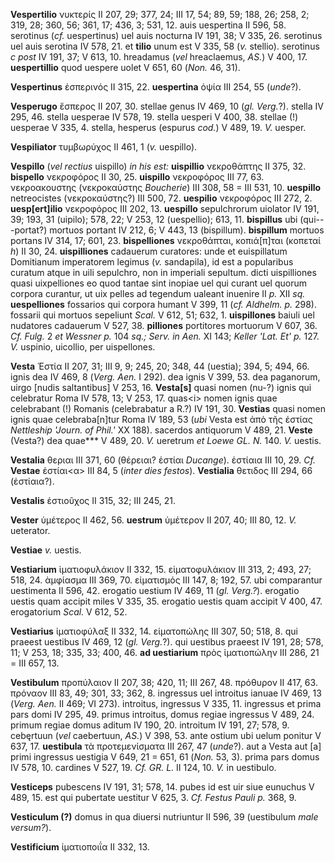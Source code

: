 **Vespertilio** νυκτερίς II 207, 29; 377, 24; III 17, 54; 89, 59; 188,
26; 258, 2; 319, 28; 360, 56; 361, 17; 436, 3; 531, 12. auis uespertina
II 596, 58. serotinus (*cf.* uespertinus) uel auis nocturna IV 191, 38;
V 335, 26. serotinus uel auis serotina IV 578, 21. et **tilio** unum est
V 335, 58 (*v.* stellio). serotinus *c post* IV 191, 37; V 613, 10.
hreadamus (*vel* hreaclaemus, *AS.*) V 400, 17. **uespertillio** quod
uespere uolet V 651, 60 (*Non.* 46, 31).

**Vespertinus** ἑσπερινός II 315, 22. **uespertina** ὀψία III 254, 55
(*unde*?).

**Vesperugo** ἕσπερος II 207, 30. stellae genus IV 469, 10 (*gl.
Verg.*?). stella IV 295, 46. stella uesperae IV 578, 19. stella uesperi
V 400, 38. stellae (!) uesperae V 335, 4. stella, hesperus (espurus
*cod.*) V 489, 19. *V.* uesper.

**Vespiliator** τυμβωρύχος II 461, 1 (*v.* uespillo).

**Vespillo** (*vel rectius* uispillo) *in his est:* **uispillio**
νεκροθάπτης II 375, 32. **bispello** νεκροφόρος II 30, 25. **uispillo**
νεκροφόρος III 77, 63. νεκροακουστης (νεκροκαύστης *Boucherie*) III 308,
58 = III 531, 10. **uespillo** netreocistes (νεκροκαύστης?) III 500, 72.
**uespilio** νεκροφόρος III 272, 2. **uesp[ert]ilio** νεκροφόρος III
202, 13. **uespillo** sepulchrorum uiolator IV 191, 39; 193, 31
(uipilo); 578, 22; V 253, 12 (uespellio); 613, 11. **bispillus** ubi
(qui---portat?) mortuos portant IV 212, 6; V 443, 13 (bispillum).
**bispillum** mortuos portans IV 314, 17; 601, 23. **bispelliones**
νεκροθάπται, κοπιά[π]ται (κοπεταί *h*) II 30, 24. **uispilliones**
cadauerum curatores: unde et euispillatum Domitianum imperatorem legimus
(*v.* sandapila), id est a popularibus curatum atque in uili sepulchro,
non in imperiali sepultum. dicti uispilliones quasi uixpelliones eo quod
tantae sint inopiae uel qui curant uel quorum corpora curantur, ut uix
pelles ad tegendum ualeant inuenire II *p.* XII *sq.* **uespelliones**
fossarios qui corpora humant V 399, 11 (*cf. Aldhelm. p.* 298). fossarii
qui mortuos sepeliunt *Scal.* V 612, 51; 632, 1. **uispillones** baiuli
uel nudatores cadauerum V 527, 38. **pilliones** portitores mortuorum V
607, 36. *Cf. Fulg.* 2 *et Wessner p.* 104 *sq.; Serv. in Aen.* XI 143;
*Keller 'Lat. Et' p.* 127. *V.* uspinio, uicollio, per uispellones.

**Vesta** Ἑστία II 207, 31; III 9, 9; 245, 20; 348, 44 (uestia); 394, 5;
494, 66. ignis dea IV 469, 8 (*Verg. Aen.* I 292). dea ignis V 399,
53. dea paganorum, uirgo [nudis saltantibus] V 253, 16. **Vesta[s]**
quasi nomen (nu-?) ignis qui celebratur Roma IV 578, 13; V 253, 17.
quas\<i\> nomen ignis quae celebrabant (!) Romanis (celebrabatur a R.?)
IV 191, 30. **Vestias** quasi nomen ignis quae celebraba[n]tur Roma IV
189, 53 (*ubi* Vesta est ἀπὸ τῆς έστίας *Nettleship 'Journ. of Phil.'*
XX 188). sacerdos antiquorum V 489, 21. **Veste** (Vesta?) dea
quae\*\*\* V 489, 20. *V.* ueretrum *et Loewe GL. N.* 140. *V.* uestis.

**Vestalia** θεριαι III 371, 60 (θέρειαι? ἑστίαι *Ducange*). ἑστίαια III
10, 29. *Cf.* **Vestae** ἑστίαι\<α\> III 84, 5 (*inter dies festos*).
**Vestialia** θετιδος III 294, 66 (ἑστίαια?).

**Vestalis** ἑστιοῦχος II 315, 32; III 245, 21.

**Vester** ὑμέτερος II 462, 56. **uestrum** ὑμέτερον II 207, 40; III 80,
12. *V.* ueterator.

**Vestiae** *v.* uestis.

**Vestiarium** ἱματιοφυλάκιον II 332, 15. εἱματοφυλάκιον III 313, 2;
493, 27; 518, 24. ὰμφίασμα III 369, 70. εἱματισμός III 147, 8; 192, 57.
ubi comparantur uestimenta II 596, 42. erogatio uestium IV 469, 11 (*gl.
Verg.?*). erogatio uestis quam accipit miles V 335, 35. erogatio uestis
quam accipit V 400, 47. erogatorium *Scal.* V 612, 52.

**Vestiarius** ἱματιοφύλαξ II 332, 14. εἱματοπώλης III 307, 50; 518, 8.
qui praeest uestibus IV 469, 12 (*gl. Verg.*?). qui uestibus praeest
IV 191, 28; 578, 11; V 253, 18; 335, 33; 400, 46. **ad uestiarium** πρὸς
ἱματιοπώλην III 286, 21 = III 657, 13.

**Vestibulum** προπύλαιον II 207, 38; 420, 11; III 267, 48. πρόθυρον II
417, 63. πρόναον III 83, 49; 301, 33; 362, 8. ingressus uel introitus
ianuae IV 469, 13 (*Verg. Aen.* II 469; VI 273). introitus, ingressus
V 335, 11. ingressus et prima pars domi IV 295, 49. primus introitus,
domus regiae ingressus V 489, 24. primum regiae domus aditum IV 190, 20.
introitum IV 191, 27; 578, 9. cebęrtuun (*vel* caebertuun, *AS.*) V 398,
53. ante ostium ubi uelum ponitur V 637, 17. **uestibula** τὰ
προτεμενίσματα III 267, 47 (*unde*?). aut a Vesta aut [a] primi
ingressus uestigia V 649, 21 = 651, 61 (*Non.* 53, 3). prima pars domus
IV 578, 10. cardines V 527, 19. *Cf. GR. L.* II 124, 10. *V.* in
uestibulo.

**Vesticeps** pubescens IV 191, 31; 578, 14. pubes id est uir siue
eunuchus V 489, 15. est qui pubertate uestitur V 625, 3. *Cf. Festus
Pauli p.* 368, 9.

**Vesticulum (?)** domus in qua diuersi nutriuntur II 596, 39
(uestibulum *male versum?*).

**Vestificium** ἱματιοποιΐα II 332, 13.
